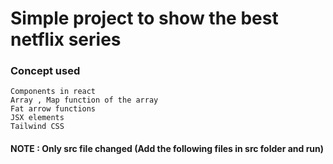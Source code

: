 # Simple project to show the best netflix series
### Concept used 
    Components in react
    Array , Map function of the array
    Fat arrow functions
    JSX elements
    Tailwind CSS


#### NOTE : Only src file changed (Add the following files in src folder and run)
